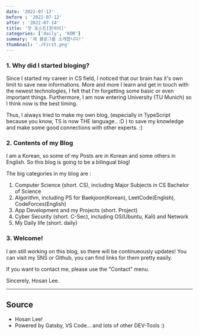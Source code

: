 ```yaml
---
date: '2022-07-13'
before : '2022-07-12'
after : '2022-07-14'
title: '첫 포스트[한국어]'
categories: ['daily', 'KOR']
summary: '제 블로그를 소개합니다!'
thumbnail: './First.png'
---
```


### 1. Why did I started bloging?

Since I started my career in CS field, I noticed that our brain has it's own limit to save new informations.
More and more I learn and get in touch with the newest technologies, I felt that I'm forgetting some basic or even important things.
Furthermore, I am now entering University (TU Munich) so I think now is the best timing.

Thus, I always tried to make my own blog, (especially in TypeScript because you know, TS is now THE language.. :D )
to save my knowledge and make some good connections with other experts. :)


### 2. Contents of my Blog

I am a Korean, so some of my Posts are in Korean and some others in English.
So this blog is going to be a bilingual blog!

The big categories in my blog are :

1. Computer Science (short. CS), including Major Subjects in CS Bachelor of Science
2. Algorithm, including PS for Baekjoon(Korean), LeetCode(English), CodeForces(English)
3. App Development and my Projects (short. Project)
4. Cyber Security (short. C-Sec), including OS(Ubuntu, Kali) and Network
5. My Daily life (short. daily)

### 3. Welcome!

I am still working on this blog, so there will be continueously updates!
You can visit my SNS or Github, you can find links for them pretty easily.

If you want to contact me, please use the "Contact" menu.

Sincerely, Hosan Lee.

---

## Source

- Hosan Lee!
- Powered by Gatsby, VS Code... and lots of other DEV-Tools :)

